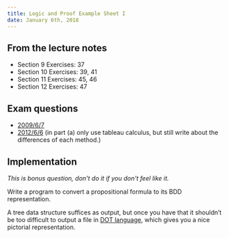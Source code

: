 ```yaml
---
title: Logic and Proof Example Sheet I
date: January 6th, 2018
---
```


## From the lecture notes

  - Section 9 Exercises: 37
  - Section 10 Exercises: 39, 41
  - Section 11 Exercises: 45, 46
  - Section 12 Exercises: 47

## Exam questions

  - [2009/6/7](http://www.cl.cam.ac.uk/teaching/exams/pastpapers/y2009p6q7.pdf)
  - [2012/6/6](http://www.cl.cam.ac.uk/teaching/exams/pastpapers/y2012p6q6.pdf) (in part (a) only use tableau calculus, but still write about the
    differences of each method.)

## Implementation

*This is bonus question, don't do it if you don't feel like it.*

Write a program to convert a propositional formula to its BDD representation.

A tree data structure suffices as output, but once you have that it shouldn’t be
too difficult to output a file in [DOT
language](https://en.wikipedia.org/wiki/DOT_(graph_description_language)), which
gives you a nice pictorial representation.
